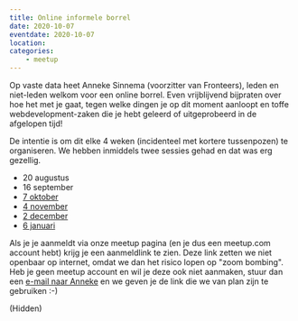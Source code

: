 ```yaml
---
title: Online informele borrel
date: 2020-10-07
eventdate: 2020-10-07
location: 
categories: 
    - meetup
---
```

Op vaste data heet Anneke Sinnema (voorzitter van Fronteers), leden en niet-leden welkom voor een online borrel. Even vrijblijvend bijpraten over hoe het met je gaat, tegen welke dingen je op dit moment aanloopt en toffe webdevelopment-zaken die je hebt geleerd of uitgeprobeerd in de afgelopen tijd!

De intentie is om dit elke 4 weken (incidenteel met kortere tussenpozen) te organiseren. We hebben inmiddels twee sessies gehad en dat was erg gezellig.

* 20 augustus
* 16 september
* [7 oktober](https://www.meetup.com/Fronteers-NL/events/273569269/)
* [4 november](https://www.meetup.com/Fronteers-NL/events/bfhkzrybcpbgb/)
* [2 december](https://www.meetup.com/Fronteers-NL/events/bfhkzrybcqbdb/)
* [6 januari](https://www.meetup.com/Fronteers-NL/events/bfhkzrycccbjb/)

Als je je aanmeldt via onze meetup pagina (en je dus een meetup.com account hebt) krijg je een aanmeldlink te zien. Deze link zetten we niet openbaar op internet, omdat we dan het risico lopen op "zoom bombing". Heb je geen meetup account en wil je deze ook niet aanmaken, stuur dan een [e-mail naar Anneke](mailto:anneke@fronteers.nl) en we geven je de link die we van plan zijn te gebruiken :-)

(Hidden)
